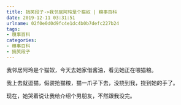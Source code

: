 ```yaml
---
title: 搞笑段子->我邻居阿玲是个猫奴 | 糗事百科
date: 2019-12-11 03:31:51
urlname: 02f0e0d0d9fc4e1dc4b0b7defc227b24
tags: 
- 糗事百科
categories:
- 糗事百科
- 搞笑段子
---
```

我邻居阿玲是个猫奴，今天去她家借酱油，看见她正在喂猫粮。

我上去就逗猫，假装抢猫粮，猫一爪子下去，没挠到我，挠到她的手了。

现在，她哭着说让我给介绍个男朋友，不然跟我没完。


